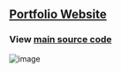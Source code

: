 ## [Portfolio Website](https://krishnac2.github.io)
### View [main source code](index.html)
![image](https://user-images.githubusercontent.com/110120123/220728906-f28d9759-6965-409c-ba45-ca2ca31414bf.png)
